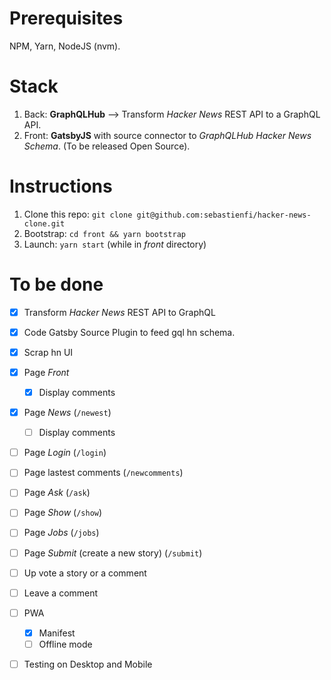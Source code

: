 # Prerequisites

NPM, Yarn, NodeJS (nvm).

# Stack

1. Back: **GraphQLHub** --> Transform *Hacker News* REST API to a GraphQL API.
2. Front: **GatsbyJS** with source connector to *GraphQLHub Hacker News Schema*. (To be released Open Source).

# Instructions

1. Clone this repo:  `git clone git@github.com:sebastienfi/hacker-news-clone.git`
2. Bootstrap: `cd front && yarn bootstrap`
3. Launch: `yarn start` (while in *front* directory)

# To be done

- [x] Transform *Hacker News* REST API to GraphQL
- [x] Code Gatsby Source Plugin to feed gql hn schema.
- [x] Scrap hn UI
- [x] Page *Front*
  - [x] Display comments
- [x] Page *News* (`/newest`)
  - [ ] Display comments
- [ ] Page *Login* (`/login`)
- [ ] Page lastest comments (`/newcomments`)
- [ ] Page *Ask* (`/ask`)
- [ ] Page *Show* (`/show`)
- [ ] Page *Jobs* (`/jobs`)
- [ ] Page *Submit* (create a new story) (`/submit`)
- [ ] Up vote a story or a comment
- [ ] Leave a comment
- [ ] PWA
  - [x] Manifest
  - [ ] Offline mode
- [ ] Testing on Desktop and Mobile


